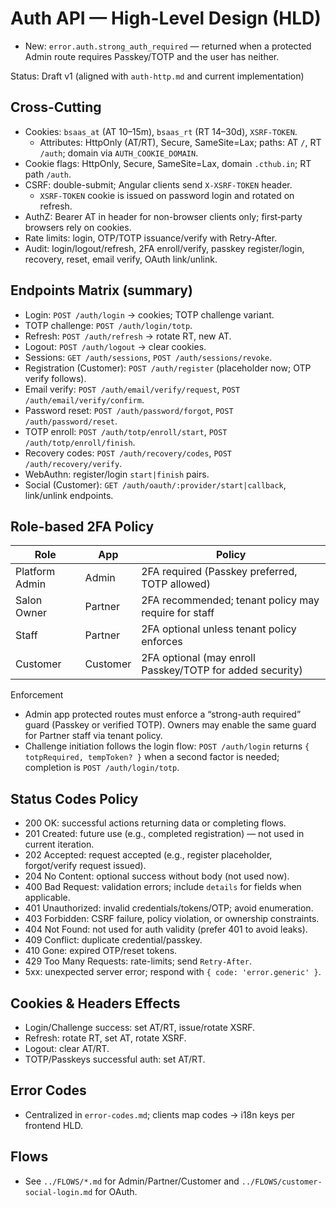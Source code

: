 # Auth API — High-Level Design (HLD)
- New:  `error.auth.strong_auth_required` — returned when a protected Admin route requires Passkey/TOTP and the user has neither. 

Status: Draft v1 (aligned with `auth-http.md` and current implementation)

## Cross-Cutting
- Cookies: `bsaas_at` (AT 10–15m), `bsaas_rt` (RT 14–30d), `XSRF-TOKEN`.
  - Attributes: HttpOnly (AT/RT), Secure, SameSite=Lax; paths: AT `/`, RT `/auth`; domain via `AUTH_COOKIE_DOMAIN`.
- Cookie flags: HttpOnly, Secure, SameSite=Lax, domain `.cthub.in`; RT path `/auth`.
- CSRF: double-submit; Angular clients send `X-XSRF-TOKEN` header.
  - `XSRF-TOKEN` cookie is issued on password login and rotated on refresh.
- AuthZ: Bearer AT in header for non-browser clients only; first‑party browsers rely on cookies.
- Rate limits: login, OTP/TOTP issuance/verify with Retry-After.
- Audit: login/logout/refresh, 2FA enroll/verify, passkey register/login, recovery, reset, email verify, OAuth link/unlink.

## Endpoints Matrix (summary)
- Login: `POST /auth/login` → cookies; TOTP challenge variant.
- TOTP challenge: `POST /auth/login/totp`.
- Refresh: `POST /auth/refresh` → rotate RT, new AT.
- Logout: `POST /auth/logout` → clear cookies.
- Sessions: `GET /auth/sessions`, `POST /auth/sessions/revoke`.
- Registration (Customer): `POST /auth/register` (placeholder now; OTP verify follows).
- Email verify: `POST /auth/email/verify/request`, `POST /auth/email/verify/confirm`.
- Password reset: `POST /auth/password/forgot`, `POST /auth/password/reset`.
- TOTP enroll: `POST /auth/totp/enroll/start`, `POST /auth/totp/enroll/finish`.
- Recovery codes: `POST /auth/recovery/codes`, `POST /auth/recovery/verify`.
- WebAuthn: register/login `start|finish` pairs.
- Social (Customer): `GET /auth/oauth/:provider/start|callback`, link/unlink endpoints.

## Role-based 2FA Policy

| Role            | App      | Policy                                                         |
|-----------------|----------|----------------------------------------------------------------|
| Platform Admin  | Admin    | 2FA required (Passkey preferred, TOTP allowed)                |
| Salon Owner     | Partner  | 2FA recommended; tenant policy may require for staff          |
| Staff           | Partner  | 2FA optional unless tenant policy enforces                    |
| Customer        | Customer | 2FA optional (may enroll Passkey/TOTP for added security)     |

Enforcement
- Admin app protected routes must enforce a “strong-auth required” guard (Passkey or verified TOTP). Owners may enable the same guard for Partner staff via tenant policy.
- Challenge initiation follows the login flow: `POST /auth/login` returns `{ totpRequired, tempToken? }` when a second factor is needed; completion is `POST /auth/login/totp`.

## Status Codes Policy
- 200 OK: successful actions returning data or completing flows.
- 201 Created: future use (e.g., completed registration) — not used in current iteration.
- 202 Accepted: request accepted (e.g., register placeholder, forgot/verify request issued).
- 204 No Content: optional success without body (not used now).
- 400 Bad Request: validation errors; include `details` for fields when applicable.
- 401 Unauthorized: invalid credentials/tokens/OTP; avoid enumeration.
- 403 Forbidden: CSRF failure, policy violation, or ownership constraints.
- 404 Not Found: not used for auth validity (prefer 401 to avoid leaks).
- 409 Conflict: duplicate credential/passkey.
- 410 Gone: expired OTP/reset tokens.
- 429 Too Many Requests: rate-limits; send `Retry-After`.
- 5xx: unexpected server error; respond with `{ code: 'error.generic' }`.

## Cookies & Headers Effects
- Login/Challenge success: set AT/RT, issue/rotate XSRF.
- Refresh: rotate RT, set AT, rotate XSRF.
- Logout: clear AT/RT.
- TOTP/Passkeys successful auth: set AT/RT.

## Error Codes
- Centralized in `error-codes.md`; clients map codes → i18n keys per frontend HLD.

## Flows
- See `../FLOWS/*.md` for Admin/Partner/Customer and `../FLOWS/customer-social-login.md` for OAuth.
